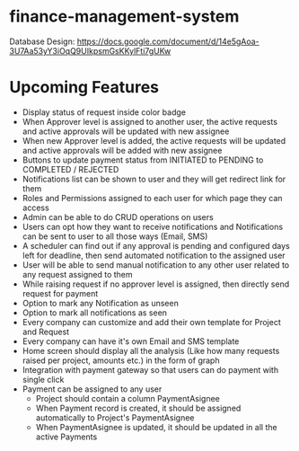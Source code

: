 # finance-management-system

Database Design:
https://docs.google.com/document/d/14e5gAoa-3U7Aa53yY3iOqQ9UIkpsmGsKKylFti7gUKw

# Upcoming Features

- Display status of request inside color badge
- When Approver level is assigned to another user, the active requests and active approvals will be updated with new assignee
- When new Approver level is added, the active requests will be updated and active approvals will be added with new assignee
- Buttons to update payment status from INITIATED to PENDING to COMPLETED / REJECTED
- Notifications list can be shown to user and they will get redirect link for them
- Roles and Permissions assigned to each user for which page they can access
- Admin can be able to do CRUD operations on users
- Users can opt how they want to receive notifications and Notifications can be sent to user to all those ways (Email, SMS)
- A scheduler can find out if any approval is pending and configured days left for deadline, then send automated notification to the assigned user
- User will be able to send manual notification to any other user related to any request assigned to them
- While raising request if no approver level is assigned, then directly send request for payment
- Option to mark any Notification as unseen
- Option to mark all notifications as seen
- Every company can customize and add their own template for Project and Request
- Every company can have it's own Email and SMS template
- Home screen should display all the analysis (Like how many requests raised per project, amounts etc.) in the form of graph
- Integration with payment gateway so that users can do payment with single click
- Payment can be assigned to any user
  - Project should contain a column PaymentAsignee
  - When Payment record is created, it should be assigned automatically to Project's PaymentAsignee
  - When PaymentAsignee is updated, it should be updated in all the active Payments

